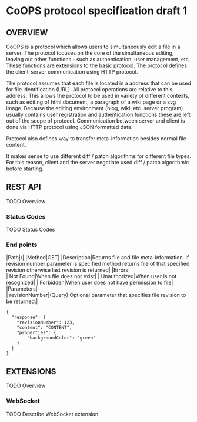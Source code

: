CoOPS protocol specification draft 1
====================================

OVERVIEW
--------

CoOPS is a protocol which allows users to simultaneously edit a file in a server. The protocol focuses on the core of the simultaneous editing, leaving out other functions - such as authentication, user management, etc. These functions are extensions to the basic protocol. The protocol defines the client-server communication using HTTP protocol.

The protocol assumes that each file is located in a address that can be used for file identification (URL). All protocol operations are relative to this address. This allows the protocol to be used in variety of different contexts, such as editing of html document, a paragraph of a wiki page or a svg image. Because the editing environment (blog, wiki, etc. server program) usually contains user registration and authentication functions these are left out of the scope of protocol. Communication between server and client is done via HTTP protocol using JSON formatted data.

Protocol also defines way to transfer meta-information besides normal file content. 

It makes sense to use different diff / patch algorithms for different file types. For this reason, client and the server negotiate used diff / patch algorithmic before starting.	

REST API
--------
TODO Overview

### Status Codes
TODO Status Codes

### End points

|Path|/|
|Method|GET|
|Description|Returns file and file meta-information. If revision number parameter is specified method returns file of that specified revision otherwise last revision is returned|
|Errors|			
| Not Found|When file does not exist|
| Unauthorized|When user is not recognized|
| Forbidden|When user does not have permission to file|
|Parameters|		
| revisionNumber|(Query) Optional parameter that specifies file revision to be returned.|
	
    { 
      "response": {
        "revisionNumber": 123,
        "content": "CONTENT",
        "properties": {
            "backgroundColor": "green"
        }
	  }
	}

EXTENSIONS
----------
TODO Overview

### WebSocket
TODO Describe WebSocket extension